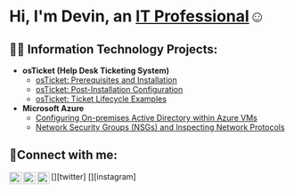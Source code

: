   <h1>Hi, I'm Devin, an <a href="https://linkedin.com/in/devinmelson">IT Professional</a>☺</h1>

<h2>👨‍💻 Information Technology Projects:</h2>

- <b>osTicket (Help Desk Ticketing System)</b>
  - [osTicket: Prerequisites and Installation](https://github.com/DevinMelson/osticket-prereqs)
  - [osTicket: Post-Installation Configuration](https://github.com/Devinmelson/post-install-config)
  - [osTicket: Ticket Lifecycle Examples](https://github.com/DevinMelson/ticket-lifecycle)
- <b>Microsoft Azure</b>
  - [Configuring On-premises Active Directory within Azure VMs](https://github.com/DevinMelson/configure-ad)
  - [Network Security Groups (NSGs) and Inspecting Network Protocols](https://github.com/DevinMelson/Nsg)
    
<h2>🤳Connect with me:</h2>

[<img align="left" alt="Josh | Twitter" width="22px" src="https://cdn.jsdelivr.net/npm/simple-icons@v3/icons/twitter.svg" />][twitter]
[<img align="left" alt="Josh | LinkedIn" width="22px" src="https://cdn.jsdelivr.net/npm/simple-icons@v3/icons/linkedin.svg" />][linkedin]
[<img align="left" alt="Josh | Instagram" width="22px" src="https://cdn.jsdelivr.net/npm/simple-icons@v3/icons/instagram.svg" />][instagram]


[linkedin]: https://linkedin.com/in/devinmelson
